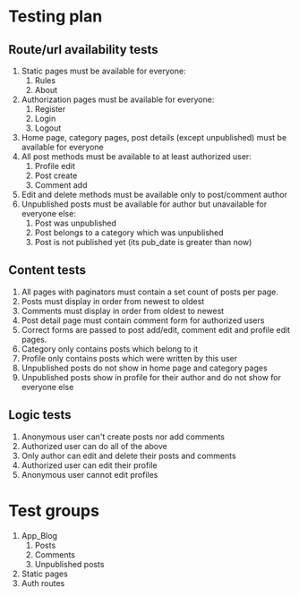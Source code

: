 # Testing plan

## Route/url availability tests
1. Static pages must be available for everyone:
   1. Rules
   2. About
2. Authorization pages must be available for everyone:
   1. Register
   2. Login
   3. Logout
3. Home page, category pages, post details (except unpublished) must be available for everyone
4. All post methods must be available to at least authorized user:
   1. Profile edit
   2. Post create
   3. Comment add
5. Edit and delete methods must be available only to post/comment author
6. Unpublished posts must be available for author but unavailable for everyone else:
   1. Post was unpublished
   2. Post belongs to a category which was unpublished
   3. Post is not published yet (its pub_date is greater than now)

## Content tests
1. All pages with paginators must contain a set count of posts per page.
2. Posts must display in order from newest to oldest
3. Comments must display in order from oldest to newest
4. Post detail page must contain comment form for authorized users
5. Correct forms are passed to post add/edit, comment edit and profile edit pages.
6. Category only contains posts which belong to it
7. Profile only contains posts which were written by this user
8. Unpublished posts do not show in home page and category pages
9. Unpublished posts show in profile for their author and do not show for everyone else

## Logic tests
1. Anonymous user can't create posts nor add comments
2. Authorized user can do all of the above
3. Only author can edit and delete their posts and comments
4. Authorized user can edit their profile
5. Anonymous user cannot edit profiles

# Test groups
1. App_Blog
   1. Posts
   2. Comments
   3. Unpublished posts
2. Static pages
3. Auth routes
